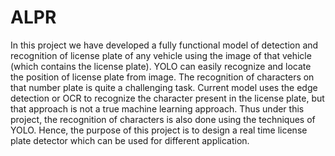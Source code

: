 # ALPR
In this project we have developed a fully functional model of detection and recognition of license plate of any vehicle using the image of that vehicle (which contains the license plate). YOLO can easily recognize and locate the position of license plate from image. The recognition of characters on that number plate is quite a challenging task. Current model uses the edge detection or OCR to recognize the character present in the license plate, but that approach is not a true machine learning approach. Thus under this project, the recognition of characters is also done using the techniques of YOLO. Hence, the purpose of this project is to design a real time license plate detector which can be used for different application.
